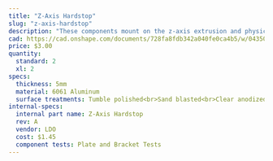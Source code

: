 ```yaml
---
title: "Z-Axis Hardstop"
slug: "z-axis-hardstop"
description: "These components mount on the z-axis extrusion and physically limit how low and high FarmBot can move the z-axis."
cad: https://cad.onshape.com/documents/728fa8fdb342a040fe0ca4b5/w/0435033a7c78b02e71d0f721/e/1703fc5cfb562e96983dd607?renderMode=0&uiState=6254fa9950f84e1a8d3b7e9e
price: $3.00
quantity:
  standard: 2
  xl: 2
specs:
  thickness: 5mm
  material: 6061 Aluminum
  surface treatments: Tumble polished<br>Sand blasted<br>Clear anodized
internal-specs:
  internal part name: Z-Axis Hardstop
  rev: A
  vendor: LDO
  cost: $1.45
  component tests: Plate and Bracket Tests
---
```

